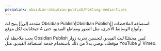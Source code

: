 ```yaml
---
permalink: obsidian-obsidian-publish/hosting-media-files
---
```


يتيح لك [[مقدمة إلى Obsidian Publish|Obsidian Publish]] استضافة الملاحظات وأنواع الوسائط الأخرى، مثل الصور ومقاطع الفيديو، حتى 4 جيجابايت لكل موقع.

يجب ملاحظة أن Obsidian Publish ليس محسّنًا لبث الفيديو. لتحسين تجربة زوار موقعك، نوصي بدلاً من ذلك باستخدام خدمة استضافة الفيديو، مثل YouTube أو Vimeo.
